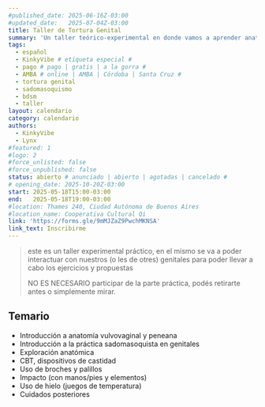 ```yaml
---
#published_date: 2025-06-16Z-03:00
#updated_date:   2025-07-04Z-03:00
title: Taller de Tortura Genital
summary: 'Un taller teórico-experimental en donde vamos a aprender anatomía, cuales son los riesgos más comunes y varias técnicas kinkies para que explores el dolor y el placer en tus (o les de otres) genitales'
tags:
  - español
  - KinkyVibe # etiqueta especial #
  - pago # pago | gratis | a la gorra #
  - AMBA # online | AMBA | Córdoba | Santa Cruz #
  - tortura genital
  - sadomasoquismo
  - bdsm
  - taller
layout: calendario
category: calendario
authors:
  - KinkyVibe
  - Lynx
#featured: 1
#logo: 2
#force_unlisted: false
#force_unpublished: false
status: abierto # anunciado | abierto | agotadas | cancelado #
# opening_date: 2025-10-20Z-03:00
start: 2025-05-18T15:00-03:00
end:   2025-05-18T19:00-03:00
#location: Thames 240, Ciudad Autónoma de Buenos Aires
#location_name: Cooperativa Cultural Qi
link: 'https://forms.gle/9mMJZaZ9PwchMKNSA'
link_text: Inscribirme
---
```

> este es un taller experimental práctico, en el mismo se va a poder interactuar con nuestros (o les de otres) genitales para poder llevar a cabo los ejercicios y propuestas
> 
> NO ES NECESARIO participar de la parte práctica, podés retirarte antes o simplemente mirar. 

## Temario
- Introducción a anatomía vulvovaginal y peneana 
- Introducción a la práctica sadomasoquista en genitales 
- Exploración anatómica 
- CBT, dispositivos de castidad 
- Uso de broches y palillos 
- Impacto (con manos/pies y elementos)
- Uso de hielo (juegos de temperatura) 
- Cuidados posteriores 
